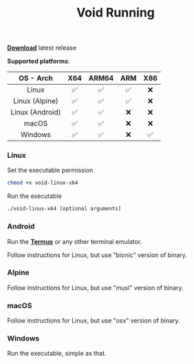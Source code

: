 ﻿---
title: Void Running
description: Learn how to run Void Proxy
---

[**Download**](https://github.com/caunt/Void/releases/latest/) latest release

**Supported platforms**:

| OS - Arch       | X64 | ARM64 | ARM | X86 |
|:---------------:|:---:|:-----:|:---:|:---:|
| Linux           | ✅ | ✅ | ✅ | ❌ |
| Linux (Alpine)  | ✅ | ✅ | ✅ | ❌ |
| Linux (Android) | ✅ | ✅ | ❌ | ❌ |
| macOS           | ✅ | ✅ | ❌ | ❌ |
| Windows         | ✅ | ✅ | ❌ | ✅ |

### Linux

Set the executable permission
```bash
chmod +x void-linux-x64
```

Run the executable
```bash
./void-linux-x64 [optional arguments]
```

### Android

Run the [**Termux**](https://play.google.com/store/apps/details?id=com.termux) or any other terminal emulator.

Follow instructions for Linux, but use "bionic" version of binary.

### Alpine

Follow instructions for Linux, but use "musl" version of binary.

### macOS

Follow instructions for Linux, but use "osx" version of binary.

### Windows

Run the executable, simple as that.